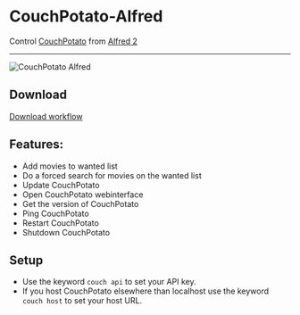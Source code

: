 CouchPotato-Alfred
==================

Control [CouchPotato](https://couchpota.to/) from [Alfred 2](http://www.alfredapp.com/)

------

![CouchPotato Alfred](http://cl.ly/O2xp/Screen%20Shot%202013-04-04%20at%2020.02.13.png "Add movies to CouchPotato")

## Download

[Download workflow](https://github.com/Fogh/CouchPotato-Alfred/raw/master/CouchPotato.alfredworkflow)

## Features: 

* Add movies to wanted list
* Do a forced search for movies on the wanted list
* Update CouchPotato
* Open CouchPotato webinterface
* Get the version of CouchPotato
* Ping CouchPotato
* Restart CouchPotato
* Shutdown CouchPotato

## Setup

* Use the keyword `couch api` to set your API key.
* If you host CouchPotato elsewhere than localhost use the keyword `couch host` to set your host URL.
